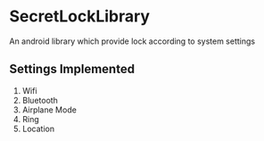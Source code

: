 # SecretLockLibrary
An android library which provide lock according to system settings

## Settings Implemented
1. Wifi
2. Bluetooth
3. Airplane Mode
4. Ring 
5. Location
